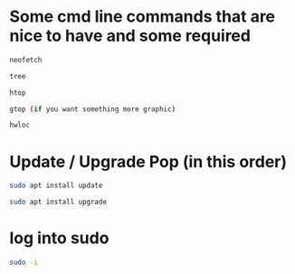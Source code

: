 # Some cmd line commands that are nice to have and some required

```bash
neofetch

tree

htop

gtop (if you want something more graphic)

hwloc
```

# Update / Upgrade Pop (in this order)

```bash
sudo apt install update

sudo apt install upgrade
```

# log into sudo

```bash
sudo -i
```
